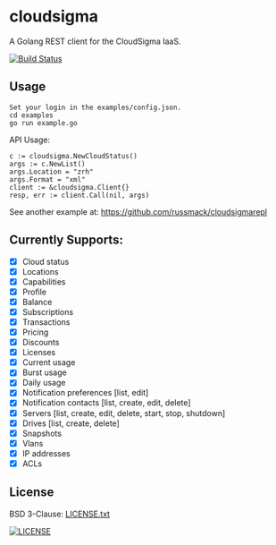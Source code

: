 # cloudsigma

A Golang REST client for the CloudSigma IaaS.

[![Build Status](https://travis-ci.org/russmack/cloudsigma.svg?branch=master)](https://travis-ci.org/russmack/cloudsigma)

## Usage
```
Set your login in the examples/config.json.
cd examples
go run example.go
```
API Usage:
```
c := cloudsigma.NewCloudStatus()
args := c.NewList()
args.Location = "zrh"
args.Format = "xml"
client := &cloudsigma.Client{}
resp, err := client.Call(nil, args)
```
See another example at:
https://github.com/russmack/cloudsigmarepl

## Currently Supports:

- [X] Cloud status
- [X] Locations
- [X] Capabilities
- [X] Profile
- [X] Balance
- [X] Subscriptions
- [X] Transactions
- [X] Pricing
- [X] Discounts
- [X] Licenses
- [X] Current usage
- [X] Burst usage
- [X] Daily usage
- [X] Notification preferences [list, edit]
- [X] Notification contacts [list, create, edit, delete]
- [X] Servers [list, create, edit, delete, start, stop, shutdown]
- [X] Drives [list, create, delete]
- [X] Snapshots
- [X] Vlans
- [X] IP addresses
- [X] ACLs

## License
BSD 3-Clause: [LICENSE.txt](LICENSE.txt)

[<img alt="LICENSE" src="http://img.shields.io/pypi/l/Django.svg?style=flat-square"/>](LICENSE.txt)
